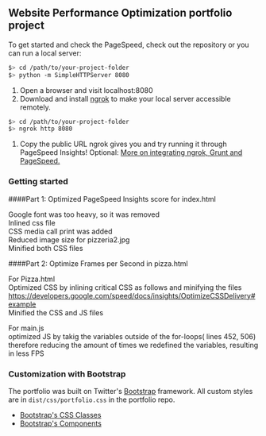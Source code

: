 ## Website Performance Optimization portfolio project


To get started and check the PageSpeed, check out the repository or you can run a local server:

  ```bash
  $> cd /path/to/your-project-folder
  $> python -m SimpleHTTPServer 8080
  ```

1. Open a browser and visit localhost:8080
1. Download and install [ngrok](https://ngrok.com/) to make your local server accessible remotely.

  ``` bash
  $> cd /path/to/your-project-folder
  $> ngrok http 8080
  ```

1. Copy the public URL ngrok gives you and try running it through PageSpeed Insights! Optional: [More on integrating ngrok, Grunt and PageSpeed.](http://www.jamescryer.com/2014/06/12/grunt-pagespeed-and-ngrok-locally-testing/)

### Getting started

####Part 1: Optimized PageSpeed Insights score for index.html

Google font was too heavy, so it was removed <br>
Inlined css file <br>
CSS media call print was added <br>
Reduced image size for pizzeria2.jpg<br>
Minified both CSS files


####Part 2: Optimize Frames per Second in pizza.html

For Pizza.html<br>
Optimized CSS by inlining critical CSS as follows and minifying the files<br>
https://developers.google.com/speed/docs/insights/OptimizeCSSDelivery#example <br>
Minified the CSS and JS files

For main.js<br>
optimized JS by takig the variables outside of the for-loops( lines 452, 506) therefore reducing the amount of times we redefined the variables, resulting in less FPS

### Customization with Bootstrap
The portfolio was built on Twitter's <a href="http://getbootstrap.com/">Bootstrap</a> framework. All custom styles are in `dist/css/portfolio.css` in the portfolio repo.

* <a href="http://getbootstrap.com/css/">Bootstrap's CSS Classes</a>
* <a href="http://getbootstrap.com/components/">Bootstrap's Components</a>
